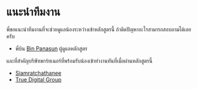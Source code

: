 # แนะนำทีมงาน

พี่ขอแนะนำทีมงานที่จะช่วยดูแลน้องระหว่างเข้าหลักสูตรนี้ ถ้าติดปัญหาอะไรสามารถสอบถามได้เลยครับ

* พี่บิน [Bin Panasun](https://github.com/panasun) ผู้ดูแลหลักสูตร

และที่สำคัญบริษัทพาร์ทเนอร์ที่พร้อมรับน้องเข้าทำงานทันที่เมื่อผ่านหลักสูตรนี้

* [Siamratchathanee](https://www.siamrajathanee.com/th)
* [True Digital Group](https://www.truedigital.com)
